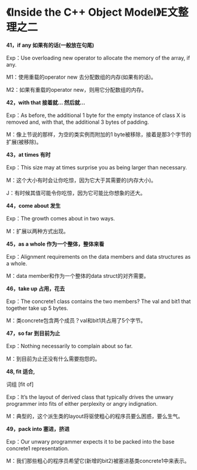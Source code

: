 《Inside the C++ Object Model》E文整理之二
========

**41，if any  如果有的话(一般放在句尾)**

Exp：Use overloading new operator to allocate the memory of the array, if any.

M1：使用重载的operator new 去分配数组的内存(如果有的话)。

M2：如果有重载的operator new，则用它分配数组的内存。

**42，with that   接着就...   然后就…**

Exp：As before, the additional 1 byte for the empty instance of class X is removed and, with that, the additional 3 bytes of padding.

M：像上节说的那样，为空的类实例而附加的1 byte被移除，接着是那3个字节的扩展(被移除)。

**43，at times 有时**

Exp：This size may at times surprise you as being larger than necessary.

M：这个大小有时会让你吃惊，因为它大于其需要的(内存大小)。

J：有时候其值可能令你吃惊，因为它可能比你想象的还大。

**44，come about  发生**

Exp：The growth comes about in two ways.

M：扩展以两种方式出现。

**45，as a whole  作为一个整体，整体来看**

Exp：Alignment requirements on the data members and data structures as a whole.

M：data member和作为一个整体的data struct的对齐需要。

**46，take up  占用，花去**

Exp：The concrete1 class contains the two members? The val and bit1 that together take up 5 bytes.

M：类concrete包含两个成员？val和bit1共占用了5个字节。

**47，so far  到目前为止**

Exp：Nothing necessarily to complain about so far.

M：到目前为止还没有什么需要抱怨的。

**48, fit 适合,**

词组  [fit of]

Exp：It’s the layout of derived class that typically drives the unwary programmer into fits of either perplexity or angry indignation.

M：典型的，这个派生类的layout将驱使粗心的程序员要么困惑，要么生气。

**49，pack into  塞进，挤进**

Exp：Our unwary programmer expects it to be packed into the base concrete1 representation.

M：我们那些粗心的程序员希望它(新增的bit2)被塞进基类concrete1中来表示。
